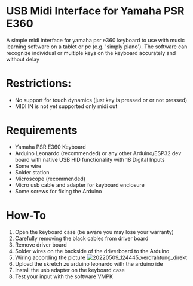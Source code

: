 # USB Midi Interface for Yamaha PSR E360
A simple midi interface for yamaha psr e360 keyboard to use with music learning software on a tablet or pc (e.g. 'simply piano'). 
The software can recognize individual or multiple keys on the keyboard accurately and without delay
# Restrictions:
* No support for touch dynamics (just key is pressed or or not pressed)
* MIDI IN is not yet supported only midi out
# Requirements
* Yamaha PSR E360 Keyboard
* Arduino Leonardo (recommended) or any other Arduino/ESP32 dev board with native USB HID functionality with 18 Digital Inputs
* Some wire
* Solder station
* Microscope (recommended)
* Micro usb cable and adapter for keyboard enclosure
* Some screws for fixing the Arduino

# How-To
1. Open the keyboard case (be aware you may lose your warranty)
2. Carefully removing the black cables from driver board
3. Remove driver board
4. Solder wires on the backside of the driverboard to the Arduino
5. Wiring according the picture ![20220509_124445_verdrahtung_direkt](https://github.com/user-attachments/assets/9adffc1d-a2fc-4815-8e37-f4350df06015)
6. Upload the skretch zu arduino leonardo with the arduino ide
7. Install the usb adapter on the keyboard case
8. Test your input with the software VMPK
